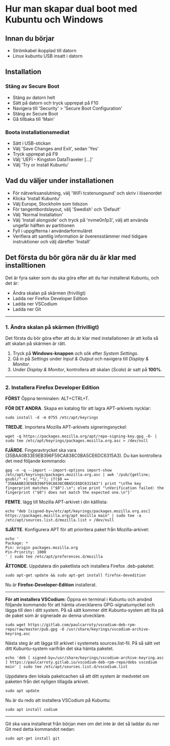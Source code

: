 # Hur man skapar dual boot med Kubuntu och Windows 

## Innan du börjar  
- Strömkabel ikopplad till datorn
- Linux kubuntu USB insatt i datorn

## Installation
### Stäng av Secure Boot
- Stäng av datorn helt
- Sätt på datorn och tryck upprepat på F10
- Navigera till 'Security' > 'Secure Boot Configuration'
- Stäng av Secure Boot
- Gå tillbaka till 'Main'

### Boota installationsmediat
- Sätt i USB-stickan
- Välj 'Save Changes and Exit', sedan 'Yes'
- Tryck upprepat på F9
- Välj 'UEFI - Kingston DataTraveler [...]'
- Välj 'Try or Install Kubuntu'

## Vad du väljer under installationen
- För nätverksanslutning, välj 'WiFi tcstenungsund' och skriv i lösenordet
- Klicka 'Install Kubuntu'
- Välj Europe, Stockholm som tidszon
- För tangentbordslayout, välj 'Swedish' och 'Default'
- Välj 'Normal Installation'
- Välj 'Install alongside' och tryck på 'nvme0n1p3', välj att använda ungefär hälften av partitionen
- Fyll i uppgifterna i användarformuläret
- Verifiera att samtlig information är överensstämmer med tidigare instruktioner och välj därefter 'Install'

## Det första du bör göra när du är klar med installtionen 

Det är fyra saker som du ska göra efter att du har installerat Kubuntu, och det är:  
- Ändra skalan på skärmen (frivilligt)  
- Ladda ner Firefox Developer Edition  
- Ladda ner VSCodium  
- Ladda ner Git  

---

### 1. Ändra skalan på skärmen (frivilligt)  
Det första du bör göra efter att du är klar med installationen är att kolla så att skalan på skärmen är rätt.  

1. Tryck på **Windows-knappen** och sök efter *System Settings*.  
2. Gå in på *Settings* under *Input & Output* och navigera till *Display & Monitor*.  
3. Under *Display & Monitor*, kontrollera att skalan (*Scale*) är satt på **100%**.  

---

### 2. Installera Firefox Developer Edition  

**FÖRST** Öppna terminalen: ALT+CTRL+T.

**FÖR DET ANDRA**. Skapa en katalog för att lagra APT-arkivets nycklar:  
```
sudo install -d -m 0755 /etc/apt/keyrings
```

**TREDJE**. Importera Mozilla APT-arkivets signeringsnyckel:

```
wget -q https://packages.mozilla.org/apt/repo-signing-key.gpg -O- | sudo tee /etc/apt/keyrings/packages.mozilla.org.asc > /dev/null
```

**FJÄRDE**. Fingeravtrycket ska vara (35BAA0B33E9EB396F59CA838C0BA5CE6DC6315A3). Du kan kontrollera det med följande kommando:

```
gpg -n -q --import --import-options import-show /etc/apt/keyrings/packages.mozilla.org.asc | awk '/pub/{getline; gsub(/^ +| +$/,""); if($0 == "35BAA0B33E9EB396F59CA838C0BA5CE6DC6315A3") print "\nThe key fingerprint matches ("$0").\n"; else print "\nVerification failed: the fingerprint ("$0") does not match the expected one.\n"}'
```

**FEMTE**. lägg till Mozilla APT-arkivet i din källlista:

```
echo "deb [signed-by=/etc/apt/keyrings/packages.mozilla.org.asc] https://packages.mozilla.org/apt mozilla main" | sudo tee -a /etc/apt/sources.list.d/mozilla.list > /dev/null
```

**SJÄTTE**. Konfigurera APT för att prioritera paket från Mozilla-arkivet:

```
echo '
Package: *
Pin: origin packages.mozilla.org
Pin-Priority: 1000
' | sudo tee /etc/apt/preferences.d/mozilla
```

**ÅTTONDE**. Uppdatera din paketlista och installera Firefox .deb-paketet:

```
sudo apt-get update && sudo apt-get install firefox-devedition
```

Nu är **Firefox-Developer-Edition** installerat.

---
**För att installera VSCodium:** Öppna en terminal i Kubuntu och använd följande kommando för att hämta utvecklarens GPG-signaturnyckel och lägga till den i ditt system. På så sätt kommer ditt Kubuntu-system att lita på de paket som är signerade av denna utvecklare.
```
sudo wget https://gitlab.com/paulcarroty/vscodium-deb-rpm-repo/raw/master/pub.gpg -O /usr/share/keyrings/vscodium-archive-keyring.asc
```

Nästa steg är att lägga till arkivet i systemets sources.list-fil. På så sätt vet ditt Kubuntu-system varifrån det ska hämta paketet.
```
echo 'deb [ signed-by=/usr/share/keyrings/vscodium-archive-keyring.asc ] https://paulcarroty.gitlab.io/vscodium-deb-rpm-repo/debs vscodium main' | sudo tee /etc/apt/sources.list.d/vscodium.list
```

Uppdatera den lokala paketcachen så att ditt system är medvetet om paketen från det nyligen tillagda arkivet.
```
sudo apt update
```

Nu är du redo att installera VSCodium på Kubuntu:
```
sudo apt install codium
```

---
Git ska vara installerat från början men om det inte är det så laddar du ner Git med detta kommandot nedan:
```
sudo apt-get install git
```

